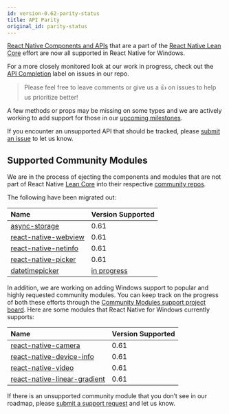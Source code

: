 ```yaml
---
id: version-0.62-parity-status
title: API Parity
original_id: parity-status
---
```


[React Native Components and APIs](https://reactnative.dev/docs/components-and-apis) that are a part of the [React Native Lean Core](https://github.com/facebook/react-native/issues/23313) effort are now all supported in React Native for Windows.

For a more closely monitored look at our work in progress, check out the [API Completion](https://github.com/microsoft/react-native-windows/labels/API%20Completion) label on issues in our repo.

> Please feel free to leave comments or give us a 👍 on issues to help us prioritize better!

A few methods or props may be missing on some types and we are actively working to add support for those in our [upcoming milestones](https://github.com/microsoft/react-native-windows/milestones).

If you encounter an unsupported API that should be tracked, please [submit an issue](https://github.com/microsoft/react-native-windows/issues/new/choose) to let us know.

## Supported Community Modules
We are in the process of ejecting the components and modules that are not part of React Native [Lean Core](https://github.com/facebook/react-native/issues/23313) into their respective [community repos](https://github.com/react-native-community).

The following have been migrated out:

| Name | Version Supported | 
|:-|:-|
| <ins>[async-storage](https://github.com/react-native-community/async-storage)</ins> | 0.61 |
| <ins>[react-native-webview](https://www.github.com/react-native-community/react-native-webview)</ins> | 0.61 |
| <ins>[react-native-netinfo](https://www.github.com/react-native-community/react-native-netinfo)</ins> | 0.61 |
| <ins>[react-native-picker](https://github.com/react-native-community/react-native-picker)</ins> | 0.61 |
| <ins>[datetimepicker](https://github.com/react-native-community/datetimepicker)</ins> | [in progress](https://github.com/react-native-community/datetimepicker/pull/157) |

In addition, we are working on adding Windows support to popular and highly requested community modules. You can keep track on the progress of both these efforts through the [Community Modules support project board](https://github.com/microsoft/react-native-windows/projects/23). Here are some modules that React Native for Windows currently supports:

| Name | Version Supported | 
|:-|:-|
| <ins>[react-native-camera](https://www.github.com/react-native-community/react-native-camera)</ins> | 0.61 |
| <ins>[react-native-device-info](https://www.github.com/react-native-community/react-native-device-info)</ins> | 0.61 |
| <ins>[react-native-video](https://www.github.com/react-native-community/react-native-video)</ins> | 0.61 |
| <ins>[react-native-linear-gradient](https://www.github.com/react-native-community/react-native-linear-gradient)</ins> | 0.61 |

If there is an unsupported community module that you don’t see in our roadmap, please [submit a support request](https://github.com/microsoft/react-native-windows/issues/new/choose) and let us know.
